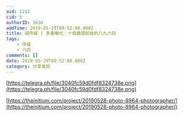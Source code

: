 ```yaml
---
aid: 1212
cid: 5
authorID: 1634
addTime: 2019-05-29T09:52:00.000Z
title: 端传媒 | 多重曝光：十個鏡頭前後的八九六四
tags:
    - 传媒
    - 六四
comments: []
date: 2019-05-29T09:52:00.000Z
category: 分享发现
---
```


[https://telegra.ph/file/3040fc59d0fdf8324738e.png](https://telegra.ph/file/3040fc59d0fdf8324738e.png)

[https://theinitium.com/project/20190528-photo-8964-photographer/](https://theinitium.com/project/20190528-photo-8964-photographer/)
